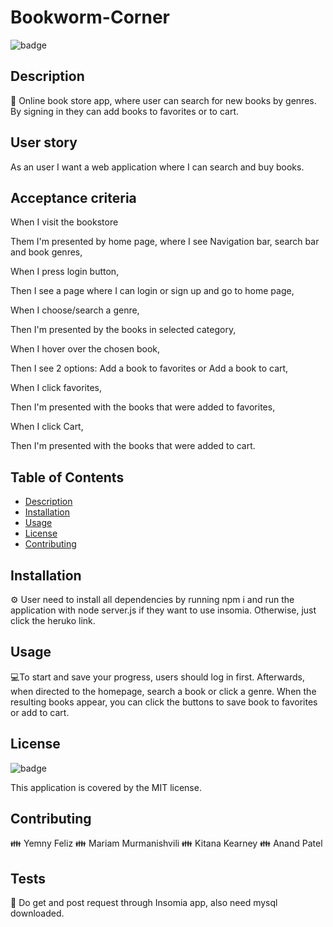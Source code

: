 # Bookworm-Corner

![badge](https://img.shields.io/badge/license-MIT-brightgreen)
<br />
  

## Description
📙 Online book store app, where user can search for new books by genres. By signing in they can add books to favorites or to cart.

## User story

As an user I want a web application where I can search and buy books.

## Acceptance criteria

When I visit the bookstore

Them I'm presented by home page, where I see Navigation bar, search bar and book genres,

When I press login button, 

Then I see a page where I can login or sign up and go to home page,

When I choose/search a genre,

Then I'm presented by the books in selected category,

When I hover over the chosen book,

Then I see 2 options: Add a book to favorites or Add a book to cart,

When I click favorites,

Then I'm presented with the books that were added to favorites,

When I click Cart, 

Then I'm presented with the books that were added to cart. 

## Table of Contents
- [Description](#description)
- [Installation](#installation)
- [Usage](#usage)
- [License](#license)
- [Contributing](#contributing)

## Installation
⚙️ User need to install all dependencies by running npm i and run the application with node server.js if they want to use insomia. Otherwise, just click the heruko link.

## Usage
💻To start and save your progress, users should log in first. Afterwards, when directed to the homepage, search a book or click a genre. When the resulting books appear, you can click the buttons to save book to favorites or add to cart.

## License

![badge](https://img.shields.io/badge/license-MIT-brightgreen)
<br />

This application is covered by the MIT license. 

## Contributing
👪 Yemny Feliz
👪 Mariam Murmanishvili
👪 Kitana Kearney
👪 Anand Patel

## Tests
📝 Do get and post request through Insomia app, also need mysql downloaded.
